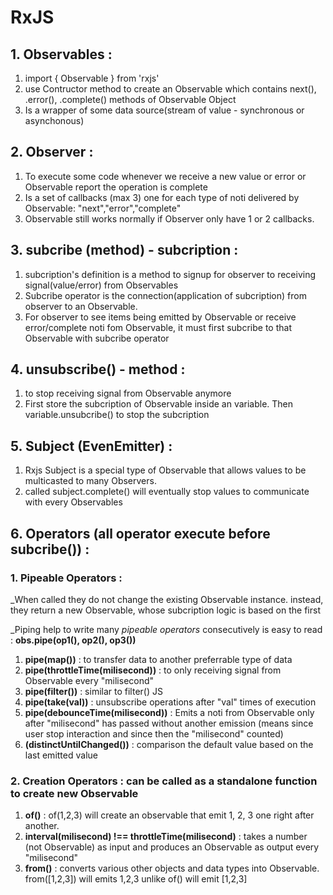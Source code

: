 # RxJS

## 1. Observables :

1. import { Observable } from 'rxjs'
2. use Contructor method to create an Observable which contains next(), .error(), .complete() methods of Observable Object
3. Is a wrapper of some data source(stream of value - synchronous or asynchonous)

## 2. Observer :

1. To execute some code whenever we receive a new value or error or Observable report the operation is complete
2. Is a set of callbacks (max 3) one for each type of noti delivered by Observable: "next","error","complete"
3. Observable still works normally if Observer only have 1 or 2 callbacks.

## 3. subcribe (method) - subcription :

1. subcription's definition is a method to signup for observer to receiving signal(value/error) from Observables
1. Subcribe operator is the connection(application of subcription) from observer to an Observable.
2. For observer to see items being emitted by Observable or receive error/complete noti fom Observable, it must first subcribe to that Observable with subcribe operator

## 4. unsubscribe() - method : 

1. to stop receiving signal from Observable anymore
2. First store the subcription of Observable inside an variable. Then variable.unsubcribe() to stop the subcription

## 5. Subject (EvenEmitter) :

1. Rxjs Subject is a special type of Observable that allows values to be multicasted to many Observers.
2. called subject.complete() will eventually stop values to communicate with every Observables

## 6. Operators (all operator execute before subcribe()) :
### **1. Pipeable Operators** : 
_When called they do not change the existing Observable instance. instead, they return a new Observable, whose subcription logic is based on the first 

_Piping help to write many *pipeable operators* consecutively is easy to read : **obs.pipe(op1(), op2(), op3())**

1. **pipe(map())** : 
to transfer data to another preferrable type of data
2. **pipe(throttleTime(milisecond))** : 
to only receiving signal from Observable every "milisecond"
3. **pipe(filter())** : 
similar to filter() JS
4. **pipe(take(val))** : 
unsubscribe operations after "val" times of execution
5. **pipe(debounceTime(milisecond))** : 
Emits a noti from Observable only after "milisecond" has passed without another emission (means since user stop interaction and since then the "milisecond" counted)
6. **(distinctUntilChanged())** : 
comparison the default value based on the last emitted value

### **2. Creation Operators** : can be called as a standalone function to create new Observable 
1. **of()** : 
of(1,2,3) will create an observable that emit 1, 2, 3 one right after another.
2. **interval(milisecond) !== throttleTime(milisecond)** : 
takes a number (not Observable) as input and produces an Observable as output every "milisecond"
3. **from()** : 
converts various other objects and data types into Observable. from([1,2,3]) will emits 1,2,3 unlike of() will emit [1,2,3]